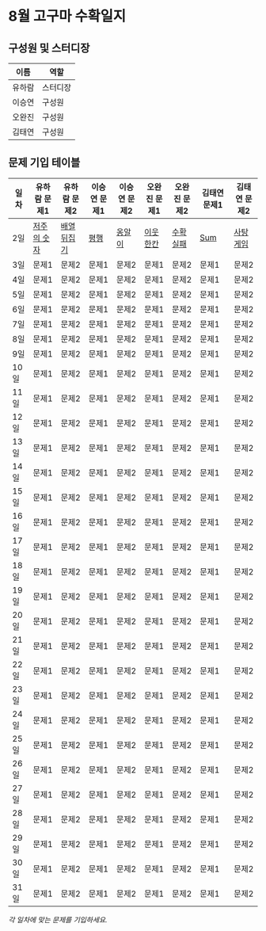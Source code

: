# 8월 고구마 수확일지

## 구성원 및 스터디장

| 이름   | 역할    |
| ------ | ------- |
| 유하람 | 스터디장 |
| 이승연 | 구성원  |
| 오완진 | 구성원  |
| 김태연 | 구성원  |

## 문제 기입 테이블

| 일차  | 유하람 문제1 | 유하람 문제2 | 이승연 문제1 | 이승연 문제2 | 오완진 문제1 | 오완진 문제2 | 김태연 문제1 | 김태연 문제2 |
| ----- | ------------ | ------------ | ------------ | ------------ | ------------ | ------------ | ------------ | ------------ |
| 2일 | [저주의 숫자](https://github.com/ssafy-12-seoul-8/SWEET_POTATOES/tree/main/%EC%9C%A0%ED%95%98%EB%9E%8C/%ED%94%84%EB%A1%9C%EA%B7%B8%EB%9E%98%EB%A8%B8%EC%8A%A4/0/120871.%E2%80%85%EC%A0%80%EC%A3%BC%EC%9D%98%E2%80%85%EC%88%AB%EC%9E%90%E2%80%853)        | [배열뒤집기](https://github.com/ssafy-12-seoul-8/SWEET_POTATOES/commit/2c585749434c11a30ce6550a9e578bd23207df83)        | [평행](https://github.com/ssafy-12-seoul-8/SWEET_POTATOES/tree/main/%EC%9D%B4%EC%8A%B9%EC%97%B0/%ED%94%84%EB%A1%9C%EA%B7%B8%EB%9E%98%EB%A8%B8%EC%8A%A4/0/120875.%E2%80%85%ED%8F%89%ED%96%89)        | [옹알이](https://github.com/ssafy-12-seoul-8/SWEET_POTATOES/tree/main/%EC%9D%B4%EC%8A%B9%EC%97%B0/%ED%94%84%EB%A1%9C%EA%B7%B8%EB%9E%98%EB%A8%B8%EC%8A%A4/0/120956.%E2%80%85%EC%98%B9%EC%95%8C%EC%9D%B4%E2%80%85%EF%BC%881%EF%BC%89)        | [이웃한칸](https://github.com/ssafy-12-seoul-8/SWEET_POTATOES/tree/main/%EC%98%A4%EC%99%84%EC%A7%84/%ED%94%84%EB%A1%9C%EA%B7%B8%EB%9E%98%EB%A8%B8%EC%8A%A4/1/250125.%E2%80%85%EF%BC%BBPCCE%E2%80%85%EA%B8%B0%EC%B6%9C%EB%AC%B8%EC%A0%9C%EF%BC%BD%E2%80%859%EB%B2%88%E2%80%85%EF%BC%8F%E2%80%85%EC%9D%B4%EC%9B%83%ED%95%9C%E2%80%85%EC%B9%B8)        | [수확실패](https://github.com/ssafy-12-seoul-8/SWEET_POTATOES/issues/1)        | [Sum](https://github.com/ssafy-12-seoul-8/SWEET_POTATOES/tree/main/%EA%B9%80%ED%83%9C%EC%97%B0/SWEA/D3/1209.%E2%80%85%EF%BC%BBS%EF%BC%8FW%E2%80%85%EB%AC%B8%EC%A0%9C%ED%95%B4%EA%B2%B0%E2%80%85%EA%B8%B0%EB%B3%B8%EF%BC%BD%E2%80%852%EC%9D%BC%EC%B0%A8%E2%80%85%EF%BC%8D%E2%80%85Sum)        | [사탕게임](https://github.com/ssafy-12-seoul-8/SWEET_POTATOES/tree/main/%EA%B9%80%ED%83%9C%EC%97%B0/%EB%B0%B1%EC%A4%80/Silver/3085.%E2%80%85%EC%82%AC%ED%83%95%E2%80%85%EA%B2%8C%EC%9E%84)        | 
| 3일 | 문제1        | 문제2        | 문제1        | 문제2        | 문제1        | 문제2        | 문제1        | 문제2        | 
| 4일 | 문제1        | 문제2        | 문제1        | 문제2        | 문제1        | 문제2        | 문제1        | 문제2        | 
| 5일 | 문제1        | 문제2        | 문제1        | 문제2        | 문제1        | 문제2        | 문제1        | 문제2        | 
| 6일 | 문제1        | 문제2        | 문제1        | 문제2        | 문제1        | 문제2        | 문제1        | 문제2        | 
| 7일 | 문제1        | 문제2        | 문제1        | 문제2        | 문제1        | 문제2        | 문제1        | 문제2        |
| 8일 | 문제1        | 문제2        | 문제1        | 문제2        | 문제1        | 문제2        | 문제1        | 문제2        |
| 9일 | 문제1        | 문제2        | 문제1        | 문제2        | 문제1        | 문제2        | 문제1        | 문제2        | 
| 10일| 문제1        | 문제2        | 문제1        | 문제2        | 문제1        | 문제2        | 문제1        | 문제2        | 
| 11일| 문제1        | 문제2        | 문제1        | 문제2        | 문제1        | 문제2        | 문제1        | 문제2        | 
| 12일| 문제1        | 문제2        | 문제1        | 문제2        | 문제1        | 문제2        | 문제1        | 문제2        | 
| 13일| 문제1        | 문제2        | 문제1        | 문제2        | 문제1        | 문제2        | 문제1        | 문제2        | 
| 14일| 문제1        | 문제2        | 문제1        | 문제2        | 문제1        | 문제2        | 문제1        | 문제2        |
| 15일| 문제1        | 문제2        | 문제1        | 문제2        | 문제1        | 문제2        | 문제1        | 문제2        | 
| 16일| 문제1        | 문제2        | 문제1        | 문제2        | 문제1        | 문제2        | 문제1        | 문제2        |
| 17일| 문제1        | 문제2        | 문제1        | 문제2        | 문제1        | 문제2        | 문제1        | 문제2        |
| 18일| 문제1        | 문제2        | 문제1        | 문제2        | 문제1        | 문제2        | 문제1        | 문제2        |
| 19일| 문제1        | 문제2        | 문제1        | 문제2        | 문제1        | 문제2        | 문제1        | 문제2        | 
| 20일| 문제1        | 문제2        | 문제1        | 문제2        | 문제1        | 문제2        | 문제1        | 문제2        |
| 21일| 문제1        | 문제2        | 문제1        | 문제2        | 문제1        | 문제2        | 문제1        | 문제2        | 
| 22일| 문제1        | 문제2        | 문제1        | 문제2        | 문제1        | 문제2        | 문제1        | 문제2        | 
| 23일| 문제1        | 문제2        | 문제1        | 문제2        | 문제1        | 문제2        | 문제1        | 문제2        | 
| 24일| 문제1        | 문제2        | 문제1        | 문제2        | 문제1        | 문제2        | 문제1        | 문제2        |
| 25일| 문제1        | 문제2        | 문제1        | 문제2        | 문제1        | 문제2        | 문제1        | 문제2        |
| 26일| 문제1        | 문제2        | 문제1        | 문제2        | 문제1        | 문제2        | 문제1        | 문제2        |
| 27일| 문제1        | 문제2        | 문제1        | 문제2        | 문제1        | 문제2        | 문제1        | 문제2        |
| 28일| 문제1        | 문제2        | 문제1        | 문제2        | 문제1        | 문제2        | 문제1        | 문제2        |
| 29일| 문제1        | 문제2        | 문제1        | 문제2        | 문제1        | 문제2        | 문제1        | 문제2        |
| 30일| 문제1        | 문제2        | 문제1        | 문제2        | 문제1        | 문제2        | 문제1        | 문제2        |
| 31일| 문제1        | 문제2        | 문제1        | 문제2        | 문제1        | 문제2        | 문제1        | 문제2        |

*각 일차에 맞는 문제를 기입하세요.*
